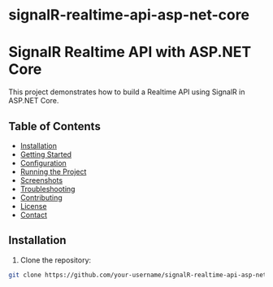 # signalR-realtime-api-asp-net-core

# SignalR Realtime API with ASP.NET Core

This project demonstrates how to build a Realtime API using SignalR in ASP.NET Core.

## Table of Contents

- [Installation](#installation)
- [Getting Started](#getting-started)
- [Configuration](#configuration)
- [Running the Project](#running-the-project)
- [Screenshots](#screenshots)
- [Troubleshooting](#troubleshooting)
- [Contributing](#contributing)
- [License](#license)
- [Contact](#contact)

## Installation

1. Clone the repository:

```sh
git clone https://github.com/your-username/signalR-realtime-api-asp-net-core.git
